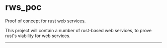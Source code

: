 # rws_poc
Proof of concept for rust web services.

This project will contain a number of rust-based web services, to prove rust's viability for web services.

---
